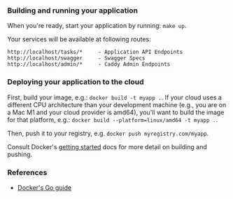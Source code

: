 ### Building and running your application

When you're ready, start your application by running:
`make up`.

Your services will be available at following routes: 

`
http://localhost/tasks/*     - Application API Endpoints    
http://localhost/swagger     - Swagger Specs    
http://localhost/admin/*     - Caddy Admin Endpoints    
`

### Deploying your application to the cloud

First, build your image, e.g.: `docker build -t myapp .`.
If your cloud uses a different CPU architecture than your development
machine (e.g., you are on a Mac M1 and your cloud provider is amd64),
you'll want to build the image for that platform, e.g.:
`docker build --platform=linux/amd64 -t myapp .`.

Then, push it to your registry, e.g. `docker push myregistry.com/myapp`.

Consult Docker's [getting started](https://docs.docker.com/go/get-started-sharing/)
docs for more detail on building and pushing.

### References
* [Docker's Go guide](https://docs.docker.com/language/golang/)